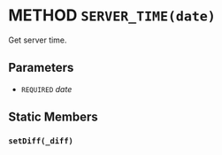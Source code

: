 # METHOD `SERVER_TIME(date)`
Get server time.

## Parameters
* `REQUIRED` *date*

## Static Members

### `setDiff(_diff)`
